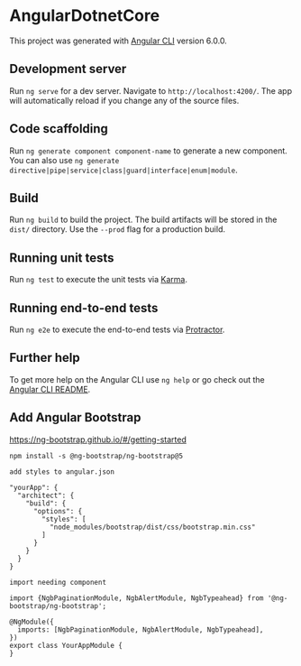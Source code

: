 # AngularDotnetCore

This project was generated with [Angular CLI](https://github.com/angular/angular-cli) version 6.0.0.

## Development server

Run `ng serve` for a dev server. Navigate to `http://localhost:4200/`. The app will automatically reload if you change any of the source files.

## Code scaffolding

Run `ng generate component component-name` to generate a new component. You can also use `ng generate directive|pipe|service|class|guard|interface|enum|module`.

## Build

Run `ng build` to build the project. The build artifacts will be stored in the `dist/` directory. Use the `--prod` flag for a production build.

## Running unit tests

Run `ng test` to execute the unit tests via [Karma](https://karma-runner.github.io).

## Running end-to-end tests

Run `ng e2e` to execute the end-to-end tests via [Protractor](http://www.protractortest.org/).

## Further help

To get more help on the Angular CLI use `ng help` or go check out the [Angular CLI README](https://github.com/angular/angular-cli/blob/master/README.md).

## Add Angular Bootstrap
https://ng-bootstrap.github.io/#/getting-started

```
npm install -s @ng-bootstrap/ng-bootstrap@5

add styles to angular.json

"yourApp": {
  "architect": {
    "build": {
      "options": {
        "styles": [
          "node_modules/bootstrap/dist/css/bootstrap.min.css"
        ]
      }
    }
  }
}

import needing component

import {NgbPaginationModule, NgbAlertModule, NgbTypeahead} from '@ng-bootstrap/ng-bootstrap';

@NgModule({
  imports: [NgbPaginationModule, NgbAlertModule, NgbTypeahead],
})
export class YourAppModule {
}

```
